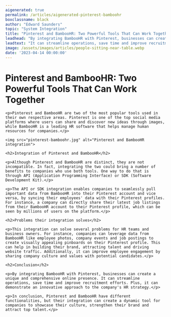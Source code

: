 ```yaml
---
aigenerated: true
permalink: /articles/aigenerated-pinterest-bamboohr
boxclassname: black
author: "Edward Saunders"
topic: "System Integration"
title: "Pinterest and BambooHR: Two Powerful Tools That Can Work Together"
leadhead: "By integrating BambooHR with Pinterest, businesses can create a unique and comprehensive online presence"
leadtext: "It can streamline operations, save time and improve recruitment efforts. Plus, it can demonstrate an innovative approach to the company's HR strategy."
image: /assets/images/articles/people-sitting-near-table.webp
date: '2023-04-14 00:00:00'
---
```

<div class="arttext">    <h1>Pinterest and BambooHR: Two Powerful Tools That Can Work Together</h1>
    
    <p>Pinterest and BambooHR are two of the most popular tools used in their own respective areas. Pinterest is one of the top social media platforms where users can share and discover new ideas through images, while BambooHR is a leading HR software that helps manage human resources for companies.</p>
    
    <img src="pinterest-bamboohr.jpg" alt="Pinterest and BambooHR integration">
    
    <h2>Integration of Pinterest and BambooHR</h2>
    
    <p>Although Pinterest and BambooHR are distinct, they are not incompatible. In fact, integrating the two could bring a number of benefits to companies who use both tools. One way to do that is through API (Application Programming Interface) or SDK (Software Development Kit).</p>
    
    <p>The API or SDK integration enables companies to seamlessly pull important data from BambooHR into their Pinterest account and vice versa, by syncing their employees' data with their Pinterest profiles. For instance, a company can directly share their latest job listings from their BambooHR account to their Pinterest profile, which can be seen by millions of users on the platform.</p>
    
    <h2>Problems their integration solves</h2>
    
    <p>This integration can solve several problems for HR teams and business owners. For instance, companies can leverage data from BambooHR like employee photos, company events and job postings to create visually appealing pinboards on their Pinterest profile. This can help in building their brand, attracting talent and driving website traffic. Additionally, it can improve employee engagement by sharing company culture and values with potential candidates.</p>
    
    <h2>Conclusion</h2>
    
    <p>By integrating BambooHR with Pinterest, businesses can create a unique and comprehensive online presence. It can streamline operations, save time and improve recruitment efforts. Plus, it can demonstrate an innovative approach to the company's HR strategy.</p>
    
    <p>In conclusion, Pinterest and BambooHR have different functionalities, but their integration can create a dynamic tool for companies to showcase their culture, strengthen their brand and attract top talent.</p>
    
</div>